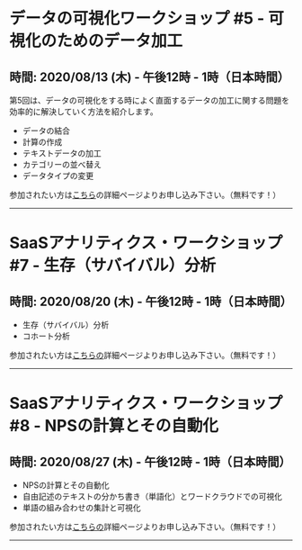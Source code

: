 # データの可視化ワークショップ #5 - 可視化のためのデータ加工
## 時間: 2020/08/13 (木) - 午後12時 - 1時（日本時間）

第5回は、データの可視化をする時によく直面するデータの加工に関する問題を効率的に解決していく方法を紹介します。

* データの結合
* 計算の作成
* テキストデータの加工
* カテゴリーの並べ替え
* データタイプの変更

参加されたい方は[こちら](https://exploratory.io/note/GMq1Qom5tS/pmm9Bom1jS)の詳細ページよりお申し込み下さい。（無料です！）

----

# SaaSアナリティクス・ワークショップ #7 - 生存（サバイバル）分析
## 時間: 2020/08/20 (木) - 午後12時 - 1時（日本時間）

* 生存（サバイバル）分析
* コホート分析


参加されたい方は[こちらの](https://exploratory.io/note/BWz1Bar4JF/SaaS-pio7hJg0Gn)詳細ページよりお申し込み下さい。（無料です！）

----

# SaaSアナリティクス・ワークショップ #8 - NPSの計算とその自動化
## 時間: 2020/08/27 (木) - 午後12時 - 1時（日本時間）

* NPSの計算とその自動化
* 自由記述のテキストの分かち書き（単語化）とワードクラウドでの可視化
* 単語の組み合わせの集計と可視化

参加されたい方は[こちらの](https://exploratory.io/note/BWz1Bar4JF/SaaS-pio7hJg0Gn)詳細ページよりお申し込み下さい。（無料です！）

----
